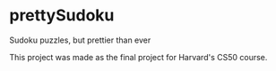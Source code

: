 # prettySudoku
 Sudoku puzzles, but prettier than ever

This project was made as the final project for Harvard's CS50 course.
